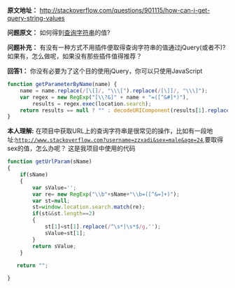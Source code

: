 __原文地址：__
http://stackoverflow.com/questions/901115/how-can-i-get-query-string-values

__问题原文：__
如何得到[查询字符串](http://en.wikipedia.org/wiki/Query_string)的值?  

__问题补充：__
有没有一种方式不用插件便取得查询字符串的值通过jQuery(或者不)?如果有，怎么做呢，如果没有那些插件值得推荐？

__回答1：__
你没有必要为了这个目的使用jQuery，你可以只使用JavaScript
```js
function getParameterByName(name) {
    name = name.replace(/[\[]/, "\\\[").replace(/[\]]/, "\\\]");
    var regex = new RegExp("[\\?&]" + name + "=([^&#]*)"),
        results = regex.exec(location.search);
    return results == null ? "" : decodeURIComponent(results[1].replace(/\+/g, " "));
}
```

__本人理解:__
在项目中获取URL上的查询字符串是很常见的操作，比如有一段地址:<code>http://www.stackoverflow.com?username=zzxadi&sex=male&age=24</code>,要取得sex的值，怎么办呢？
这是我项目中使用的代码
```js
function getUrlParam(sName)
{	
	if(sName)
	{
		var sValue='';
		var re= new RegExp("\\b"+sName+"\\b=([^&=]+)");
		var st=null;
		st=window.location.search.match(re);
		if(st&&st.length==2)
		{	
			st[1]=st[1].replace(/^\s*|\s*$/g,'');
			sValue=st[1];
		}
		return sValue;
	}
	
   return "";

}
```

